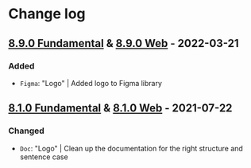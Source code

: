 # Change log

## [8.9.0 Fundamental](https://github.com/cake-hub/lidl-sketch/tree/v8.9.0) & [8.9.0 Web](https://github.com/cake-hub/lidl-web-sketch/tree/v8.9.0) - 2022-03-21

### Added

* `Figma`: "Logo" | Added logo to Figma library


## [8.1.0 Fundamental](https://github.com/cake-hub/lidl-sketch/tree/v8.1.0) & [8.1.0 Web](https://github.com/cake-hub/lidl-web-sketch/tree/v8.1.0) - 2021-07-22

### Changed

* `Doc`: "Logo" | Clean up the documentation for the right structure and sentence case

